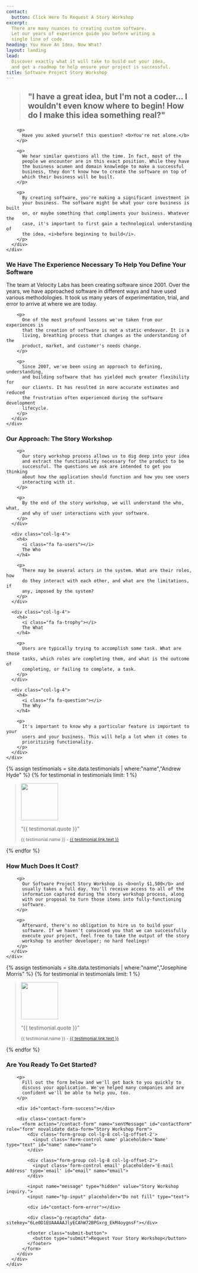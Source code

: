 ```yaml
---
contact:
  button: Click Here To Request A Story Workshop
excerpt:
  There are many nuances to creating custom software.
  Let our years of experience guide you before writing a
  single line of code.
heading: You Have An Idea, Now What?
layout: landing
lead:
  Discover exactly what it will take to build out your idea,
  and get a roadmap to help ensure your project is successful.
title: Software Project Story Workshop
---
```


<section>
  <div class="container">
    <div class="row">
      <div class="col-lg-8 col-lg-offset-2">
        <h2 class="text-center">
          <blockquote>
            "I have a great idea, but I'm not a coder... I wouldn't even
            know where to begin! How do I make this idea something real?"
          </blockquote>
        </h2>

        <p>
          Have you asked yourself this question? <b>You're not alone.</b>
        </p>

        <p>
          We hear similar questions all the time. In fact, most of the
          people we encounter are in this exact position. While they have
          the business acumen and domain knowledge to make a successful
          business, they don't know how to create the software on top of
          which their business will be built.
        </p>

        <p>
          By creating software, you're making a significant investment in
          your business. The software might be what your core business is built
          on, or maybe something that compliments your business. Whatever the
          case, it's important to first gain a technological understanding of
          the idea, <i>before beginning to build</i>.
        </p>
      </div>
    </div>
  </div>
</section>

<section class="dark">
  <div class="container">
    <div class="row">
      <div class="col-lg-8 col-lg-offset-2">
        <h3 class="text-center">We Have The Experience Necessary To Help You Define Your Software</h3>
        <p>
          The team at Velocity Labs has been creating software since 2001.
          Over the years, we have approached software in different ways
          and have used various methodologies. It took us many years
          of experimentation, trial, and error to arrive at where we are
          today.
        </p>

        <p>
          One of the most profound lessons we've taken from our experiences is
          that the creation of software is not a static endeavor. It is a
          living, breathing process that changes as the understanding of the
          product, market, and customer's needs change.
        </p>

        <p>
          Since 2007, we've been using an approach to defining, understanding,
          and building software that has yielded much greater flexibility for
          our clients. It has resulted in more accurate estimates and reduced
          the frustration often experienced during the software development
          lifecycle.
        </p>
      </div>
    </div>
  </div>
</section>

<section>
  <div class="container">
    <div class="row">
      <div class="col-lg-8 col-lg-offset-2">
        <h3 class="text-center">Our Approach: The Story Workshop</h3>

        <p>
          Our story workshop process allows us to dig deep into your idea
          and extract the functionality necessary for the product to be
          successful. The questions we ask are intended to get you thinking
          about how the application should function and how you see users
          interacting with it.
        </p>

        <p>
          By the end of the story workshop, we will understand the who, what,
          and why of user interactions with your software.
        </p>
      </div>

      <div class="col-lg-4">
        <h4>
          <i class="fa fa-users"></i>
          The Who
        </h4>

        <p>
          There may be several actors in the system. What are their roles, how
          do they interact with each other, and what are the limitations, if
          any, imposed by the system?
        </p>
      </div>

      <div class="col-lg-4">
        <h4>
          <i class="fa fa-trophy"></i>
          The What
        </h4>

        <p>
          Users are typically trying to accomplish some task. What are those
          tasks, which roles are completing them, and what is the outcome of
          completing, or failing to complete, a task.
        </p>
      </div>

      <div class="col-lg-4">
        <h4>
          <i class="fa fa-question"></i>
          The Why
        </h4>

        <p>
          It's important to know why a particular feature is important to your
          users and your business. This will help a lot when it comes to
          prioritizing functionality.
        </p>
      </div>
    </div>
  </div>
</section>

<section class="dark testimonial">
  <div class="container">
    <div class="row">
      <div class="col-lg-10 col-lg-offset-1">
        {% assign testimonials = site.data.testimonials | where:"name","Andrew Hyde" %}
        {% for testimonial in testimonials limit: 1 %}
          <blockquote>
            <div class="row">
              <div class="col-sm-3 text-center">
                <img width="100" height="100" class="img-rounded" src="https://secure.gravatar.com/avatar/{{ testimonial.avatar }}?r=g&s=100">
              </div>
              <div class="col-sm-9">
                <p>&ldquo;{{ testimonial.quote }}&rdquo;</p>
                <p><small>{{ testimonial.name }} - <a href="{{ testimonial.link.href }}" target="_blank">{{ testimonial.link.text }}</a></small></p>
              </div>
            </div>
          </blockquote>
        {% endfor %}
      </div>
    </div>
  </div>
</section>

<section>
  <div class="container">
    <div class="row">
      <div class="col-lg-8 col-lg-offset-2">
        <h3 class="text-center">How Much Does It Cost?</h3>

        <p>
          Our Software Project Story Workshop is <b>only $1,500</b> and
          usually takes a full day. You'll receive access to all of the
          information captured during the story workshop process, along
          with our proposal to turn those items into fully-functioning
          software.
        </p>

        <p>
          Afterward, there's no obligation to hire us to build your
          software. If we haven't convinced you that we can successfully
          execute your project, feel free to take the output of the story
          workshop to another developer; no hard feelings!
        </p>
      </div>
    </div>
  </div>
</section>

<section class="dark testimonial">
  <div class="container">
    <div class="row">
      <div class="col-lg-10 col-lg-offset-1">
        {% assign testimonials = site.data.testimonials | where:"name","Josephine Morris" %}
        {% for testimonial in testimonials limit: 1 %}
          <blockquote>
            <div class="row">
              <div class="col-sm-3 text-center">
                <img width="100" height="100" class="img-rounded" src="https://secure.gravatar.com/avatar/{{ testimonial.avatar }}?r=g&s=100">
              </div>
              <div class="col-sm-9">
                <p>&ldquo;{{ testimonial.quote }}&rdquo;</p>
                <p><small>{{ testimonial.name }} - <a href="{{ testimonial.link.href }}" target="_blank">{{ testimonial.link.text }}</a></small></p>
              </div>
            </div>
          </blockquote>
        {% endfor %}
      </div>
    </div>
  </div>
</section>

<section id="contact">
  <div class="container">
    <div class="row">
      <div class="col-lg-8 col-lg-offset-2">
        <h3 class="text-center">Are You Ready To Get Started?</h3>

        <p>
          Fill out the form below and we'll get back to you quickly to
          discuss your application. We've helped many companies and are
          confident we'll be able to help you, too.
        </p>

        <div id="contact-form-success"></div>

        <div class='contact-form'>
          <form action="/contact-form" name="sentMessage" id="contactForm" role="form" novalidate data-form="Story Workshop Form">
            <div class='form-group col-lg-8 col-lg-offset-2'>
              <input class='form-control name' placeholder='Name' type="text" id="name" name="name">
            </div>

            <div class="form-group col-lg-8 col-lg-offset-2">
              <input class='form-control email' placeholder='E-mail Address' type='email' id="email" name="email">
            </div>

            <input name="message" type="hidden" value="Story Workshop inquiry.">
            <input name="hp-input" placeholder="Do not fill" type="text">

            <div id="contact-form-error"></div>

            <div class="g-recaptcha" data-sitekey="6Le0D1EUAAAAAJlyECAhW72BPGxrg_EkM4oygnsF"></div>

            <footer class="submit-button">
              <button type="submit">Request Your Story Workshop</button>
            </footer>
          </form>
        </div>
      </div>
    </div>
  </div>
</section>
